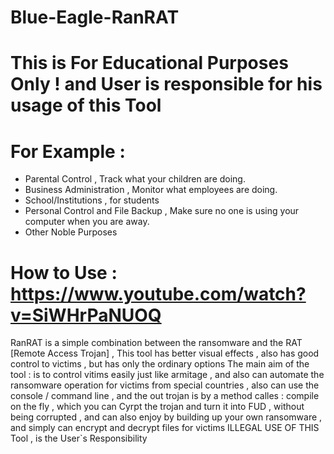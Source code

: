 # Blue-Eagle-RanRAT
# This is For Educational Purposes Only ! and User is responsible for his usage of this Tool

# For Example : 
- Parental Control , Track what your children are doing.
- Business Administration , Monitor what employees are doing.
- School/Institutions , for students
- Personal Control and File Backup , Make sure no one is using your computer when you are away.
- Other Noble Purposes

# How to Use : https://www.youtube.com/watch?v=SiWHrPaNUOQ
RanRAT is a simple combination between the ransomware and the RAT [Remote Access Trojan] , This tool has better visual effects , also has good control to victims , but has only the ordinary options 
The main aim of the tool : is to control vitims easily just like armitage , and also can automate the ransomware operation for victims from special countries , also can use the console / command line , and the out trojan is by a method calles : compile on the fly , which you can Cyrpt the trojan and turn it into FUD , without being corrupted , and can also enjoy by building up your own ransomware , and simply can encrypt and decrypt files for victims 
ILLEGAL USE OF THIS Tool , is the User`s Responsibility                                                                                                                                                                                                                                                                                                                                                                    
